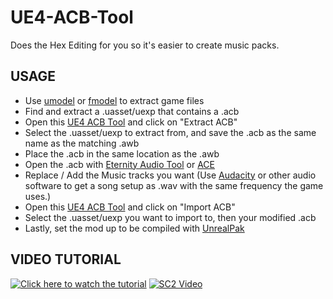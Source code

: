# UE4-ACB-Tool
Does the Hex Editing for you so it's easier to create music packs.

## USAGE

* Use [umodel](https://www.gildor.org/en/projects/umodel) or [fmodel](https://fmodel.app/) to extract game files
* Find and extract a .uasset/uexp that contains a .acb
* Open this [UE4 ACB Tool](https://github.com/KurohaSaenoki/UE4-ACB-Tool/releases) and click on "Extract ACB"
* Select the .uasset/uexp to extract from, and save the .acb as the same name as the matching .awb
* Place the .acb in the same location as the .awb
* Open the .acb with [Eternity Audio Tool](https://mega.nz/file/W5NHxDYD#IM7xirUu1-K8e34lINmgC3MFqG1OWFTuscbSptK5fRw) or [ACE](https://github.com/LazyBone152/ACE)
* Replace / Add the Music tracks you want (Use [Audacity](https://www.audacityteam.org/) or other audio software to get a song setup as .wav with the same frequency the game uses.)
* Open this [UE4 ACB Tool](https://github.com/KurohaSaenoki/UE4-ACB-Tool/releases) and click on "Import ACB"
* Select the .uasset/uexp you want to import to, then your modified .acb
* Lastly, set the mod up to be compiled with [UnrealPak](https://www.fluffyquack.com/tools/unrealpak.rar)

## VIDEO TUTORIAL

[![Click here to watch the tutorial](https://img.youtube.com/vi/bWf3RHArecI/0.jpg)](https://youtu.be/bWf3RHArecI)
[![SC2 Video](UMU/GitHubAssets/YouTube.gif)](https://www.youtube.com/watch?v=ZZrEZMi6X5o&list=PLQyrynUmnHDsB8CHILpZ_9AYXODkaNBQE)
